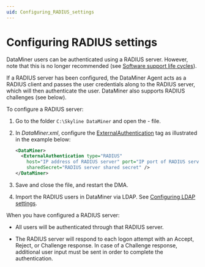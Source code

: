 ```yaml
---
uid: Configuring_RADIUS_settings
---
```


# Configuring RADIUS settings

DataMiner users can be authenticated using a RADIUS server. However, note that this is no longer recommended (see [Software support life cycles](xref:Software_support_life_cycles#dataminer-functionality-evolution-and-retirement)).

If a RADIUS server has been configured, the DataMiner Agent acts as a RADIUS client and passes the user credentials along to the RADIUS server, which will then authenticate the user. DataMiner also supports RADIUS challenges (see below).

To configure a RADIUS server:

1. Go to the folder `C:\Skyline DataMiner` and open the - file.

1. In *DataMiner.xml*, configure the [ExternalAuthentication](xref:DataMiner.ExternalAuthentication) tag as illustrated in the example below:

   ```xml
   <DataMiner>
     <ExternalAuthentication type="RADIUS"
       host="IP address of RADIUS server" port="IP port of RADIUS server"
       sharedSecret="RADIUS server shared secret" />
   </DataMiner>
   ```

1. Save and close the file, and restart the DMA.

1. Import the RADIUS users in DataMiner via LDAP. See [Configuring LDAP settings](xref:Configuring_LDAP_settings).

When you have configured a RADIUS server:

- All users will be authenticated through that RADIUS server.

- The RADIUS server will respond to each logon attempt with an Accept, Reject, or Challenge response. In case of a Challenge response, additional user input must be sent in order to complete the authentication.
